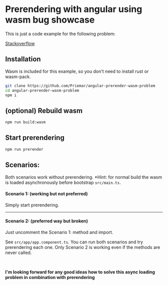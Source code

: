 # Prerendering with angular using wasm bug showcase

This is just a code example for the following problem:

[Stackoverflow](https://stackoverflow.com/questions/68899528/angular-12-prerender-error-using-wasm-wasm-pack-module)

## Installation

Wasm is included for this example, so you don't need to install rust or wasm-pack.

```bash
git clone https://github.com/Priemar/angular-prerender-wasm-problem
cd angular-prerender-wasm-problem
npm i
```

## (optional) Rebuild wasm

```bash
npm run build:wasm 
```

## Start prerendering

```bash
npm run prerender
```


## Scenarios:

Both scenarios work without prerendering.
*Hint: for normal build the wasm is loaded asynchronously before bootstrap ``src/main.ts``.

#### Scenario 1: (working but not preferred)

Simply start prerendering.

<hr>

#### Scenario 2: (preferred way but broken)

Just uncomment the Scenario 1: method and import.

See ``src/app/app.component.ts``. You can run both scenarios and try prerendering each one. Only Scenario 2 is working even if the methods are never called.



<br>

**I'm looking forward for any good ideas how to solve this async loading problem in combination with prerendering**
